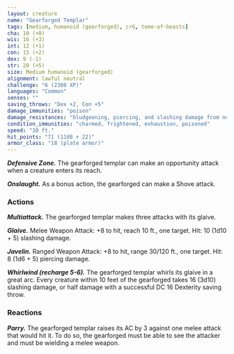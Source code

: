 ```yaml
---
layout: creature
name: "Gearforged Templar"
tags: [medium, humanoid (gearforged), cr6, tome-of-beasts]
cha: 10 (+0)
wis: 16 (+3)
int: 12 (+1)
con: 15 (+2)
dex: 9 (-1)
str: 20 (+5)
size: Medium humanoid (gearforged)
alignment: lawful neutral
challenge: "6 (2300 XP)"
languages: "Common"
senses: ""
saving_throws: "Dex +2, Con +5"
damage_immunities: "poison"
damage_resistances: "bludgeoning, piercing, and slashing damage from nonmagical weapons"
condition_immunities: "charmed, frightened, exhaustion, poisoned"
speed: "30 ft."
hit_points: "71 (11d8 + 22)"
armor_class: "18 (plate armor)"
---
```


***Defensive Zone.*** The gearforged templar can make an opportunity attack when a creature enters its reach.

***Onslaught.*** As a bonus action, the gearforged can make a Shove attack.

### Actions

***Multiattack.*** The gearforged templar makes three attacks with its glaive.

***Glaive.*** Melee Weapon Attack: +8 to hit, reach 10 ft., one target. Hit: 10 (1d10 + 5) slashing damage.

***Javelin.*** Ranged Weapon Attack: +8 to hit, range 30/120 ft., one target. Hit: 8 (1d6 + 5) piercing damage.

***Whirlwind (recharge 5-6).*** The gearforged templar whirls its glaive in a great arc. Every creature within 10 feet of the gearforged takes 16 (3d10) slashing damage, or half damage with a successful DC 16 Dexterity saving throw.

### Reactions

***Parry.*** The gearforged templar raises its AC by 3 against one melee attack that would hit it. To do so, the gearforged must be able to see the attacker and must be wielding a melee weapon.

